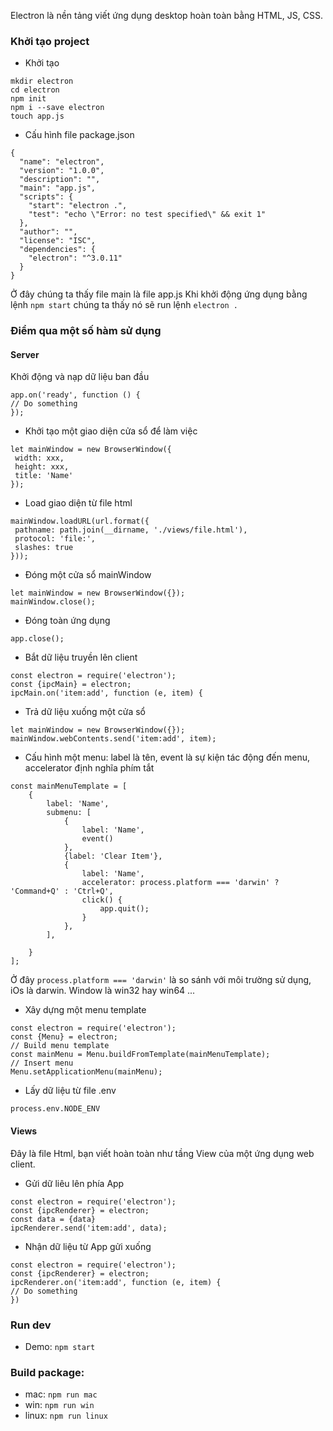 Electron là nền tảng viết ứng dụng desktop hoàn toàn bằng HTML, JS, CSS.
### Khởi tạo project 
- Khởi tạo
```
mkdir electron
cd electron
npm init
npm i --save electron
touch app.js
```
- Cấu hình file package.json
```
{
  "name": "electron",
  "version": "1.0.0",
  "description": "",
  "main": "app.js",
  "scripts": {
    "start": "electron .",
    "test": "echo \"Error: no test specified\" && exit 1"
  },
  "author": "",
  "license": "ISC",
  "dependencies": {
    "electron": "^3.0.11"
  }
}
```
Ở đây chúng ta thấy file main là file app.js
Khi khởi động ứng dụng bằng lệnh `npm start` chúng ta thấy nó sẽ run lệnh `electron .`
### Điểm qua một số hàm sử dụng
#### Server
Khởi động và nạp dữ liệu ban đầu
```
app.on('ready', function () {
// Do something
});
```
- Khởi tạo một giao diện cửa sổ để làm việc
```
let mainWindow = new BrowserWindow({
 width: xxx,
 height: xxx,
 title: 'Name'
});
```
- Load giao diện từ file html
```
mainWindow.loadURL(url.format({
 pathname: path.join(__dirname, './views/file.html'),
 protocol: 'file:',
 slashes: true
}));
```
- Đóng một cửa sổ mainWindow
```
let mainWindow = new BrowserWindow({});
mainWindow.close();
```
- Đóng toàn ứng dụng
```
app.close();
```
- Bắt dữ liệu truyền lên client
```
const electron = require('electron');
const {ipcMain} = electron;
ipcMain.on('item:add', function (e, item) {
```
- Trả dữ liệu xuống một cửa sổ
```
let mainWindow = new BrowserWindow({});
mainWindow.webContents.send('item:add', item);
```
- Cấu hình một menu: label là tên, event là  sự kiện tác động đến menu, accelerator định nghĩa phím tắt
```
const mainMenuTemplate = [
    {
        label: 'Name',
        submenu: [
            {
                label: 'Name',
                event()
            },
            {label: 'Clear Item'},
            {
                label: 'Name',
                accelerator: process.platform === 'darwin' ? 'Command+Q' : 'Ctrl+Q',
                click() {
                    app.quit();
                }
            },
        ],

    }
];
```
Ở đây `process.platform === 'darwin'` là so sánh với môi trường sử dụng, iOs là darwin. Window là win32 hay win64 ...
- Xây dựng một menu template
```
const electron = require('electron');
const {Menu} = electron;
// Build menu template
const mainMenu = Menu.buildFromTemplate(mainMenuTemplate);
// Insert menu
Menu.setApplicationMenu(mainMenu);
```
- Lấy dữ liệu từ file .env
```
process.env.NODE_ENV
```
#### Views
Đây là file Html, bạn viết hoàn toàn như tầng View của một ứng dụng web client.
- Gửi dữ liêu lên phía App
```
const electron = require('electron');
const {ipcRenderer} = electron;
const data = {data}
ipcRenderer.send('item:add', data);
```
-  Nhận dữ liệu từ App gửi xuống
```
const electron = require('electron');
const {ipcRenderer} = electron;
ipcRenderer.on('item:add', function (e, item) {
// Do something
})
```
### Run dev
- Demo: `npm start`
### Build package: 
 - mac: `npm run mac`
 - win: `npm run win`
 - linux: `npm run linux`


